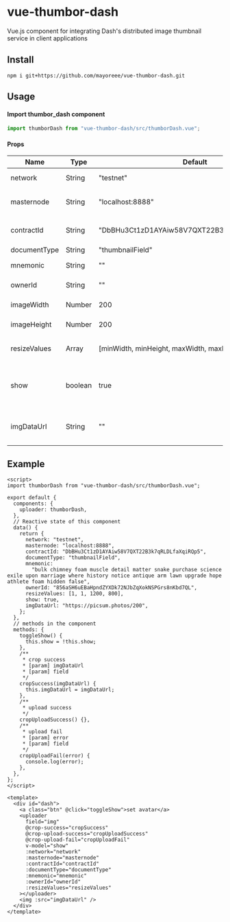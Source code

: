# vue-thumbor-dash

Vue.js component for integrating Dash's distributed image thumbnail service in client applications

## Install

```
npm i git+https://github.com/mayoreee/vue-thumbor-dash.git
```

## Usage

#### Import thumbor_dash component

```js
import thumborDash from "vue-thumbor-dash/src/thumborDash.vue";
```

#### Props

| Name         | Type   | Default                                        | Description                    |
| ------------ | ------ | ---------------------------------------------- | ------------------------------ |
| network      | String | "testnet"                                      | Dash network                   |
| masternode   | String | "localhost:8888"                               | Server address [ip:port]       |
| contractId   | String | "DbBHu3Ct1zD1AYAiw58V7QXT22B3k7qRLDLfaXqiRQp5" | Thumnail data contract id      |
| documentType | String | "thumbnailField"                               | Optional                       |
| mnemonic     | String | ""                                             | Wallet mnemonic                |
| ownerId      | String | ""                                             | Identity of owner              |
| imageWidth   | Number | 200                                            | Width of image                 |
| imageHeight  | Number | 200                                            | Height of image                |
| resizeValues | Array  | [minWidth, minHeight, maxWidth, maxHeight]     | Integer array of resize limits |
| show         | boolean  | true     | Show the image crop-and-upload ui component |
| imgDataUrl   | String  | ""     | URL of default placeholder image |

## Example

```vue
<script>
import thumborDash from "vue-thumbor-dash/src/thumborDash.vue";

export default {
  components: {
    uploader: thumborDash,
  },
  // Reactive state of this component
  data() {
    return {
      network: "testnet",
      masternode: "localhost:8888",
      contractId: "DbBHu3Ct1zD1AYAiw58V7QXT22B3k7qRLDLfaXqiRQp5",
      documentType: "thumbnailField",
      mnemonic:
        "bulk chimney foam muscle detail matter snake purchase science exile upon marriage where history notice antique arm lawn upgrade hope athlete foam hidden false",
      ownerId: "856aSH6uEBaHpndZYXDk72NJbZqXokNSPGrs8nKbd7QL",
      resizeValues: [1, 1, 1200, 800],
      show: true,
      imgDataUrl: "https://picsum.photos/200",
    };
  },
  // methods in the component
  methods: {
    toggleShow() {
      this.show = !this.show;
    },
    /**
     * crop success
     * [param] imgDataUrl
     * [param] field
     */
    cropSuccess(imgDataUrl) {
      this.imgDataUrl = imgDataUrl;
    },
    /**
     * upload success
     */
    cropUploadSuccess() {},
    /**
     * upload fail
     * [param] error
     * [param] field
     */
    cropUploadFail(error) {
      console.log(error);
    },
  },
};
</script>

<template>
  <div id="dash">
    <a class="btn" @click="toggleShow">set avatar</a>
    <uploader
      field="img"
      @crop-success="cropSuccess"
      @crop-upload-success="cropUploadSuccess"
      @crop-upload-fail="cropUploadFail"
      v-model="show"
      :network="network"
      :masternode="masternode"
      :contractId="contractId"
      :documentType="documentType"
      :mnemonic="mnemonic"
      :ownerId="ownerId"
      :resizeValues="resizeValues"
    ></uploader>
    <img :src="imgDataUrl" />
  </div>
</template>
```
